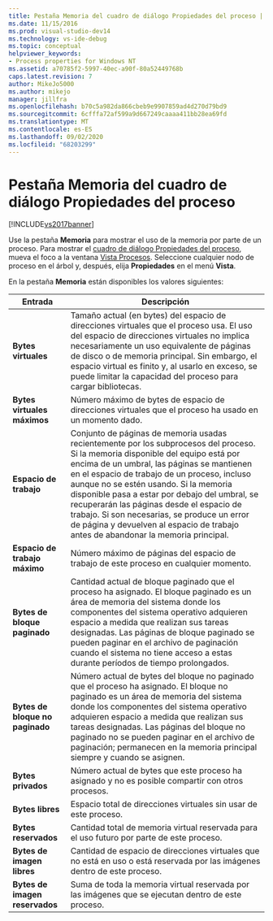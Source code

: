 ```yaml
---
title: Pestaña Memoria del cuadro de diálogo Propiedades del proceso | Microsoft Docs
ms.date: 11/15/2016
ms.prod: visual-studio-dev14
ms.technology: vs-ide-debug
ms.topic: conceptual
helpviewer_keywords:
- Process properties for Windows NT
ms.assetid: a70785f2-5997-40ec-a90f-80a52449768b
caps.latest.revision: 7
author: MikeJo5000
ms.author: mikejo
manager: jillfra
ms.openlocfilehash: b70c5a982da866cbeb9e9907859ad4d270d79bd9
ms.sourcegitcommit: 6cfffa72af599a9d667249caaaa411bb28ea69fd
ms.translationtype: MT
ms.contentlocale: es-ES
ms.lasthandoff: 09/02/2020
ms.locfileid: "68203299"
---
```

# <a name="memory-tab-process-properties-dialog-box"></a>Pestaña Memoria del cuadro de diálogo Propiedades del proceso
[!INCLUDE[vs2017banner](../includes/vs2017banner.md)]

Use la pestaña **Memoria** para mostrar el uso de la memoria por parte de un proceso. Para mostrar el [cuadro de diálogo Propiedades del proceso](../debugger/process-properties-dialog-box.md), mueva el foco a la ventana [Vista Procesos](../debugger/processes-view.md). Seleccione cualquier nodo de proceso en el árbol y, después, elija **Propiedades** en el menú **Vista**.  
  
 En la pestaña **Memoria** están disponibles los valores siguientes:  
  
|Entrada|Descripción|  
|-----------|-----------------|  
|**Bytes virtuales**|Tamaño actual (en bytes) del espacio de direcciones virtuales que el proceso usa. El uso del espacio de direcciones virtuales no implica necesariamente un uso equivalente de páginas de disco o de memoria principal. Sin embargo, el espacio virtual es finito y, al usarlo en exceso, se puede limitar la capacidad del proceso para cargar bibliotecas.|  
|**Bytes virtuales máximos**|Número máximo de bytes de espacio de direcciones virtuales que el proceso ha usado en un momento dado.|  
|**Espacio de trabajo**|Conjunto de páginas de memoria usadas recientemente por los subprocesos del proceso. Si la memoria disponible del equipo está por encima de un umbral, las páginas se mantienen en el espacio de trabajo de un proceso, incluso aunque no se estén usando. Si la memoria disponible pasa a estar por debajo del umbral, se recuperarán las páginas desde el espacio de trabajo. Si son necesarias, se produce un error de página y devuelven al espacio de trabajo antes de abandonar la memoria principal.|  
|**Espacio de trabajo máximo**|Número máximo de páginas del espacio de trabajo de este proceso en cualquier momento.|  
|**Bytes de bloque paginado**|Cantidad actual de bloque paginado que el proceso ha asignado. El bloque paginado es un área de memoria del sistema donde los componentes del sistema operativo adquieren espacio a medida que realizan sus tareas designadas. Las páginas de bloque paginado se pueden paginar en el archivo de paginación cuando el sistema no tiene acceso a estas durante períodos de tiempo prolongados.|  
|**Bytes de bloque no paginado**|Número actual de bytes del bloque no paginado que el proceso ha asignado. El bloque no paginado es un área de memoria del sistema donde los componentes del sistema operativo adquieren espacio a medida que realizan sus tareas designadas. Las páginas del bloque no paginado no se pueden paginar en el archivo de paginación; permanecen en la memoria principal siempre y cuando se asignen.|  
|**Bytes privados**|Número actual de bytes que este proceso ha asignado y no es posible compartir con otros procesos.|  
|**Bytes libres**|Espacio total de direcciones virtuales sin usar de este proceso.|  
|**Bytes reservados**|Cantidad total de memoria virtual reservada para el uso futuro por parte de este proceso.|  
|**Bytes de imagen libres**|Cantidad de espacio de direcciones virtuales que no está en uso o está reservada por las imágenes dentro de este proceso.|  
|**Bytes de imagen reservados**|Suma de toda la memoria virtual reservada por las imágenes que se ejecutan dentro de este proceso.|
